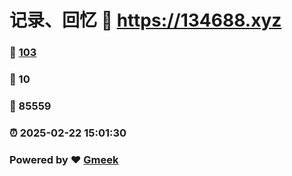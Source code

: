 # 记录、回忆 :link: https://134688.xyz 
### :page_facing_up: [103](https://134688.xyz/tag.html) 
### :speech_balloon: 10 
### :hibiscus: 85559 
### :alarm_clock: 2025-02-22 15:01:30 
### Powered by :heart: [Gmeek](https://github.com/Meekdai/Gmeek)
